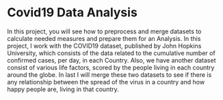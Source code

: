 # Covid19 Data Analysis

In this project, you will see how to preprocess and merge datasets to calculate needed measures and prepare them for an Analysis. In this project, I work with the COVID19 dataset, published by John Hopkins University, which consists of the data related to the cumulative number of confirmed cases, per day, in each Country. Also, we have another dataset consist of various life factors, scored by the people living in each country around the globe.  In last I will merge these two datasets to see if there is any relationship between the spread of the virus in a country and how happy people are, living in that country.
